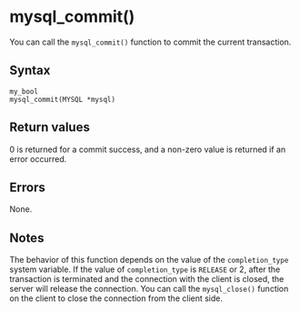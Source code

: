 mysql_commit() 
===================================

You can call the `mysql_commit()` function to commit the current transaction. 

Syntax 
---------------------------

```unknow
my_bool
mysql_commit(MYSQL *mysql)
```



Return values 
----------------------------------

0 is returned for a commit success, and a non-zero value is returned if an error occurred.

Errors 
---------------------------

None.

Notes 
--------------------------

The behavior of this function depends on the value of the `completion_type` system variable. If the value of `completion_type` is `RELEASE` or 2, after the transaction is terminated and the connection with the client is closed, the server will release the connection. You can call the `mysql_close()` function on the client to close the connection from the client side.
